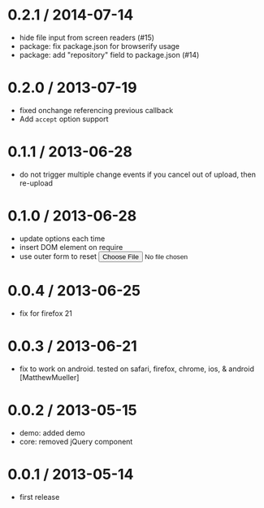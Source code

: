 
0.2.1 / 2014-07-14
==================

 * hide file input from screen readers (#15)
 * package: fix package.json for browserify usage
 * package: add "repository" field to package.json (#14)

0.2.0 / 2013-07-19
==================

 * fixed onchange referencing previous callback
 * Add `accept` option support

0.1.1 / 2013-06-28
==================

  * do not trigger multiple change events if you cancel out of upload, then re-upload

0.1.0 / 2013-06-28
==================

  * update options each time
  * insert DOM element on require
  * use outer form to reset <input type=file>

0.0.4 / 2013-06-25
==================

  * fix for firefox 21

0.0.3 / 2013-06-21
==================

  * fix to work on android. tested on safari, firefox, chrome, ios, & android [MatthewMueller]

0.0.2 / 2013-05-15
==================

  * demo: added demo
  * core: removed jQuery component

0.0.1 / 2013-05-14
==================

  * first release
